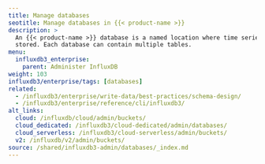 ```yaml
---
title: Manage databases
seotitle: Manage databases in {{< product-name >}}
description: >
  An {{< product-name >}} database is a named location where time series data is
  stored. Each database can contain multiple tables.
menu:
  influxdb3_enterprise:
    parent: Administer InfluxDB
weight: 103
influxdb3/enterprise/tags: [databases]
related:
  - /influxdb3/enterprise/write-data/best-practices/schema-design/
  - /influxdb3/enterprise/reference/cli/influxdb3/
alt_links:
  cloud: /influxdb/cloud/admin/buckets/
  cloud_dedicated: /influxdb3/cloud-dedicated/admin/databases/
  cloud_serverless: /influxdb3/cloud-serverless/admin/buckets/
  v2: /influxdb/v2/admin/buckets/
source: /shared/influxdb3-admin/databases/_index.md
---
```


<!--
The content of this file is located at
// SOURCE content/shared/influxdb3-admin/databases/_index.md
-->
